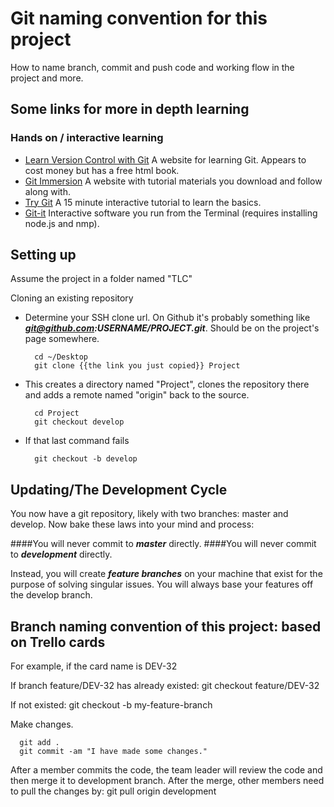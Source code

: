 Git naming convention for this project
===================================

How to name branch, commit and push code and working flow in the project and more.


## Some links for more in depth learning
### Hands on / interactive learning
* [Learn Version Control with Git](https://www.git-tower.com/learn/ebook) A website for learning Git. Appears to cost money but has a free html book.
* [Git Immersion](http://gitimmersion.com/lab_01.html) A website with tutorial materials you download and follow along with.
* [Try Git](http://try.github.io/levels/1/challenges/1) A 15 minute interactive tutorial to learn the basics. 
* [Git-it](http://nodeschool.io/#git-it) Interactive software you run from the Terminal (requires installing node.js and nmp).

Setting up
------------
Assume the project in a folder named "TLC"

Cloning an existing repository

- Determine your SSH clone url. On Github it's probably something like ***git@github.com:USERNAME/PROJECT.git***. Should be on the project's page somewhere.

		cd ~/Desktop
		git clone {{the link you just copied}} Project

- This creates a directory named "Project", clones the repository there and adds a remote named "origin" back to the source.

		cd Project
		git checkout develop

- If that last command fails

		git checkout -b develop


Updating/The Development Cycle
------------
You now have a git repository, likely with two branches: master and develop. Now bake these laws into your mind and process:

####You will never commit to ***master*** directly.
####You will never commit to ***development*** directly.

Instead, you will create ***feature branches*** on your machine that exist for the purpose of solving singular issues. You will always base your features off the develop branch.

Branch naming convention of this project: based on **Trello** cards
------------

For example, if the card name is DEV-32

If branch feature/DEV-32 has already existed:
    git checkout feature/DEV-32

If not existed:
		git checkout -b my-feature-branch


Make changes.

	  git add .
	  git commit -am "I have made some changes."


After a member commits the code, the team leader will review the code and then merge it to development branch. After the merge, other members need to pull the changes by:
    git pull origin development
